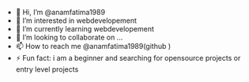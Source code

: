 - 👋 Hi, I’m @anamfatima1989
- 👀 I’m interested in webdevelopement
- 🌱 I’m currently learning webdevelopement
- 💞️ I’m looking to collaborate on ...
- 📫 How to reach me @anamfatima1989(github )
- ⚡ Fun fact: i am a beginner and searching for opensource projects or entry level projects

<!---
anamfatima1989/anamfatima1989 is a ✨ special ✨ repository because its `README.md` (this file) appears on your GitHub profile.
You can click the Preview link to take a look at your changes.
--->

